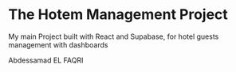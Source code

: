 # The Hotem Management Project

My main Project built with React and Supabase, for hotel guests management with dashboards

Abdessamad EL FAQRI